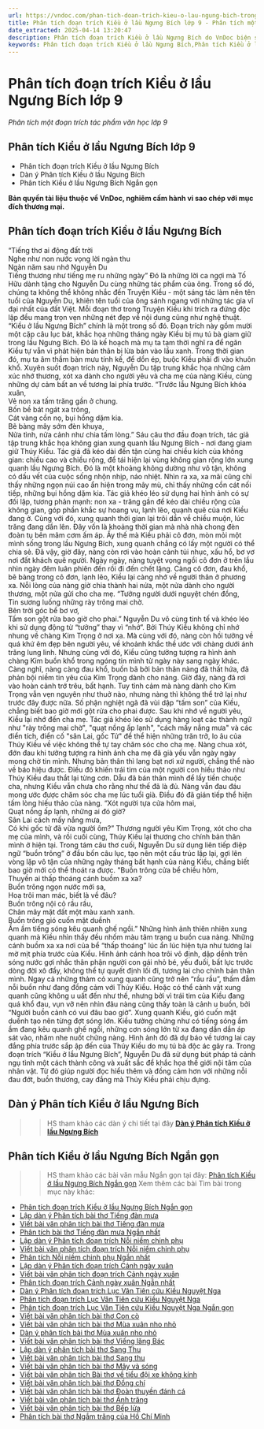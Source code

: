 ```yaml
---
url: https://vndoc.com/phan-tich-doan-trich-kieu-o-lau-ngung-bich-trong-truyen-kieu-cua-nguyen-du-122392
title: Phân tích đoạn trích Kiều ở lầu Ngưng Bích lớp 9 - Phân tích một đoạn trích tác phẩm văn học lớp 9 - VnDoc.com
date_extracted: 2025-04-14 13:20:47
description: Phân tích đoạn trích Kiều ở lầu Ngưng Bích do VnDoc biện soạn, nhằm giúp các em HS có thêm tài liệu tham khảo và có những ý tưởng đa dạng khi thực hành kĩ năng Viết ở lớp 9.
keywords: Phân tích đoạn trích Kiều ở lầu Ngưng Bích,Phân tích Kiều ở lầu Ngưng Bích,Phân tích đoạn trích Kiều ở lầu Ngưng Bích lớp 9,Phân tích Kiều ở lầu Ngưng Bích lớp 9,Phân tích một đoạn trích tác phẩm văn học lớp 9,Viết bài văn phân tích đoạn trích Kiều ở lầu Ngưng Bích,Kiều ở lầu Ngưng Bích lớp 9
---
```


# Phân tích đoạn trích Kiều ở lầu Ngưng Bích lớp 9
 _Phân tích một đoạn trích tác phẩm văn học lớp 9_
## **Phân tích Kiều ở lầu Ngưng Bích lớp 9**
  * Phân tích đoạn trích Kiều ở lầu Ngưng Bích
  * Dàn ý Phân tích Kiều ở lầu Ngưng Bích
  * Phân tích Kiều ở lầu Ngưng Bích Ngắn gọn

**Bản quyền tài liệu thuộc về VnDoc, nghiêm cấm hành vi sao chép với mục đích thương mại.**
## **Phân tích đoạn trích Kiều ở lầu Ngưng Bích**
“Tiếng thơ ai động đất trời  
Nghe như non nước vọng lời ngàn thu  
Ngàn năm sau nhớ Nguyễn Du  
Tiếng thương như tiếng mẹ ru những ngày”
Đó là những lời ca ngợi mà Tố Hữu dành tặng cho Nguyễn Du cùng những tác phẩm của ông. Trong số đó, chúng ta không thể không nhắc đến Truyện Kiều - một sáng tác làm nên tên tuổi của Nguyễn Du, khiên tên tuổi của ông sánh ngang với những tác gia vĩ đại nhất của đất Việt. Mỗi đoạn thơ trong Truyện Kiều khi trích ra đứng độc lập đều mang trọn vẹn những nét đẹp về nội dung cũng như nghệ thuật. “Kiều ở lầu Ngưng Bích” chính là một trong số đó.
Đoạn trích này gồm mười một cặp câu lục bát, khắc họa những tháng ngày Kiều bị mụ tú bà giam giữ trong lầu Ngưng Bích. Đó là kế hoạch mà mụ ta tạm thời nghĩ ra để ngăn Kiều tự vẫn vì phát hiện bản thân bị lừa bán vào lầu xanh. Trong thời gian đó, mụ ta âm thầm bàn mưu tính kế, để dồn ép, buộc Kiều phải đi vào khuôn khổ. Xuyên suốt đoạn trích này, Nguyễn Du tập trung khắc họa những cảm xúc nhớ thương, xót xa dành cho người yêu và cha mẹ của nàng Kiều, cùng những dự cảm bất an về tương lai phía trước.
“Trước lầu Ngưng Bích khóa xuân,  
Vẻ non xa tấm trăng gần ở chung.  
Bốn bề bát ngát xa trông,  
Cát vàng cồn nọ, bụi hồng dặm kia.  
Bẽ bàng mây sớm đèn khuya,  
Nửa tình, nửa cảnh như chia tấm lòng.”
Sáu câu thơ đầu đoạn trích, tác giả tập trung khắc họa không gian xung quanh lầu Ngưng Bích - nơi đang giam giữ Thúy Kiều. Tác giả đã kéo dài đến tận cùng hai chiều kích của không gian: chiều cao và chiều rộng, để tái hiện lại vùng không gian rộng lớn xung quanh lầu Ngưng Bích. Đó là một khoảng không dường như vô tận, không có dấu vết của cuộc sống nhộn nhịp, náo nhiệt. Nhìn ra xa, xa mãi cũng chỉ thấy những ngọn núi cao ẩn hiện trong mây mù, chỉ thấy những cồn cát nối tiếp, những bụi hồng dặm kia. Tác giả khéo léo sử dụng hai hình ảnh có sự đối lập, tương phản mạnh: non xa - trăng gần để kéo dài chiều rộng của không gian, góp phần khắc sự hoang vu, lạnh lẽo, quạnh quẽ của nơi Kiều đang ở. Cùng với đó, xung quanh thời gian lại trôi dần về chiều muộn, lúc trăng đang dần lên. Đây vốn là khoảng thời gian mà nhà nhà chong đèn đoàn tụ bên mâm cơm ấm áp. Ấy thế mà Kiều phải cô đơn, mòn mỏi một mình sống trong lầu Ngưng Bích, xung quanh chẳng có lấy một người có thể chia sẻ. Đã vậy, giờ đây, nàng còn rơi vào hoàn cảnh tủi nhục, xấu hổ, bơ vơ nơi đất khách quê người. Ngày ngày, nàng tuyệt vọng ngồi cô đơn ở trên lầu nhìn ngày đêm luân phiên đến rồi đi đến chết lặng.
Càng cô đơn, đau khổ, bẽ bàng trong cô đơn, lạnh lẽo, Kiều lại càng nhớ về người thân ở phương xa. Nỗi lòng của nàng giờ chia thành hai nửa, một nửa dành cho người thương, một nửa gửi cho cha mẹ.
“Tưởng người dưới nguyệt chén đồng,  
Tin sương luống những rày trông mai chờ.  
Bên trời góc bể bơ vơ,  
Tấm son gột rửa bao giờ cho phai.”
Nguyễn Du vô cùng tinh tế và khéo léo khi sử dụng động từ “tưởng” thay vì “nhớ”. Bởi Thúy Kiều không chỉ nhớ nhung về chàng Kim Trọng ở nơi xa. Mà cùng với đó, nàng còn hồi tưởng về quá khứ êm đẹp bên người yêu, về khoảnh khắc thề ước với chàng dưới ánh trăng lung linh. Nhưng cùng với đó, Kiều cũng tưởng tượng ra hình ảnh chàng Kim buồn khổ trong ngóng tin mình từ ngày này sang ngày khác. Càng nghĩ, nàng càng đau khổ, buồn bã bởi bản thân nàng đã thất hứa, đã phản bội niềm tin yêu của Kim Trọng dành cho nàng. Giờ đây, nàng đã rơi vào hoàn cảnh trớ trêu, bất hạnh. Tuy tình cảm mà nàng dành cho Kim Trọng vẫn vẹn nguyên như thuở nào, nhưng nàng thì không thể trở lại như trước đây được nữa. Số phận nghiệt ngã đã vùi dập “tấm son” của Kiều, chẳng biết bao giờ mới gột rửa cho phai được.
Sau khi nhớ về người yêu, Kiều lại nhớ đến cha mẹ. Tác giả khéo léo sử dụng hàng loạt các thành ngữ như "rày trông mai chờ", "quạt nồng ấp lạnh", "cách mấy nắng mưa" và các điển tích, điển cố "sân Lai, gốc Tử" để thể hiện những trăn trở, lo âu của Thúy Kiều về việc không thể tự tay chăm sóc cho cha mẹ. Nàng chua xót, đớn đau khi tưởng tượng ra hình ảnh cha mẹ đã già yếu vẫn ngày ngày mong chờ tin mình. Nhưng bản thân thì lang bạt nơi xứ người, chẳng thể nào về báo hiệu được. Điều đó khiến trái tim của một người con hiếu thảo như Thúy Kiều đau thắt lại từng cơn. Dẫu đã bán thân mình để lấy tiền chuộc cha, nhưng Kiều vẫn chưa cho rằng như thế đã là đủ. Nàng vẫn đau đáu mong ước được chăm sóc cha mẹ lúc tuổi già. Điều đó đã gián tiếp thể hiện tấm lòng hiếu thảo của nàng.
“Xót người tựa cửa hôm mai,  
Quạt nồng ấp lạnh, những ai đó giờ?  
Sân Lai cách mấy nắng mưa,  
Có khi gốc tử đã vừa người ôm?”
Thương người yêu Kim Trọng, xót cho cha mẹ của mình, và rồi cuối cùng, Thúy Kiều lại thương cho chính bản thân mình ở hiện tại. Trong tám câu thơ cuối, Nguyễn Du sử dụng liên tiếp điệp ngữ “buồn trông” ở đầu bốn câu lục, tạo nên một cấu trúc lặp lại, gợi lên vòng lặp vô tận của những ngày tháng bất hạnh của nàng Kiều, chẳng biết bao giờ mới có thể thoát ra được.
"Buồn trông cửa bể chiều hôm,  
Thuyền ai thấp thoáng cánh buồm xa xa?  
Buồn trông ngọn nước mới sa,  
Hoa trôi man mác, biết là về đâu?  
Buồn trông nội cỏ rầu rầu,  
Chân mây mặt đất một màu xanh xanh.  
Buồn trông gió cuốn mặt duềnh  
Ầm ầm tiếng sóng kêu quanh ghế ngồi.”
Những hình ảnh thiên nhiên xung quanh mà Kiều nhìn thấy đều nhốm màu tâm trạng u buồn cua nàng. Những cánh buồm xa xa nơi của bể “thấp thoáng” lúc ẩn lúc hiện tựa như tương lai mờ mịt phía trước của Kiều. Hình ảnh cánh hoa trôi vô định, dập dềnh trên sóng nước gợi nhắc thân phận người con gái nhỏ bé, yếu đuối, bất lực trước dòng đời xô đẩy, không thể tự quyết định lối đi, tương lai cho chính bản thân mình. Ngay cả những thảm cỏ xung quanh cũng trở nên “rầu rầu”, thấm đẫm nỗi buồn như đang đồng cảm với Thúy Kiều. Hoặc có thể cảnh vật xung quanh cũng không u uất đến như thế, nhưng bởi vì trái tim của Kiều đang quá khổ đau, vụn vỡ nên nhìn đâu nàng cũng thấy toàn là cảnh u buồn, bởi “Người buồn cảnh có vui đâu bao giờ”. Xung quanh Kiều, gió cuốn mặt duềnh tạo nên từng đợt sóng lớn. Kiều tưởng chừng như có tiếng sóng ầm ầm đang kêu quanh ghế ngồi, những cơn sóng lớn từ xa đang dần dần áp sát vào, nhăm nhe nuốt chửng nàng. Hình ảnh đó đã dự báo về tương lai cay đắng phía trước sắp ập đến của Thúy Kiều do mụ tú bà độc ác gây ra.
Trong đoạn trích “Kiều ở lầu Ngưng Bích”, Nguyễn Du đã sử dụng bút pháp tả cảnh ngụ tình một cách thành công và xuất sắc để khắc họa thế giới nội tâm của nhân vật. Từ đó giúp người đọc hiểu thêm và đồng cảm hơn với những nỗi đau đớt, buồn thương, cay đắng mà Thúy Kiều phải chịu đựng.
## **Dàn ý Phân tích Kiều ở lầu Ngưng Bích**
>> HS tham khảo các dàn ý chi tiết tại đây **[Dàn ý Phân tích Kiều ở lầu Ngưng Bích](<https://vndoc.com/lap-dan-y-phan-tich-doan-trich-kieu-o-lau-ngung-bich-lop-9-326562>)**
## **Phân tích Kiều ở lầu Ngưng Bích Ngắn gọn**
>> HS tham khảo các bài văn mẫu Ngắn gọn tại đây: [Phân tích Kiều ở lầu Ngưng Bích Ngắn gọn](<https://vndoc.com/phan-tich-kieu-o-lau-ngung-bich-ngan-gon-329408>)
Xem thêm các bài Tìm bài trong mục này khác:
  * [Phân tích đoạn trích Kiều ở lầu Ngưng Bích Ngắn gọn](</phan-tich-kieu-o-lau-ngung-bich-ngan-gon-329408>)
  * [Lập dàn ý Phân tích bài thơ Tiếng đàn mưa](</lap-dan-y-phan-tich-tieng-dan-mua-lop-9-329389>)
  * [Viết bài văn phân tích bài thơ Tiếng đàn mưa](</phan-tich-tieng-dan-mua-lop-9-329390>)
  * [Phân tích bài thơ Tiếng đàn mưa Ngắn nhất](</phan-tich-tieng-dan-mua-ngan-nhat-lop-9-329391>)
  * [Lập dàn ý Phân tích đoạn trích Nỗi niềm chinh phụ](</dan-y-phan-tich-noi-niem-chinh-phu-lop-9-329392>)
  * [Viết bài văn phân tích đoạn trích Nỗi niềm chinh phụ](</phan-tich-noi-niem-chinh-phu-lop-9-329393>)
  * [Phân tích Nỗi niềm chinh phụ Ngắn nhất ](</phan-tich-noi-niem-chinh-phu-ngan-nhat-lop-9-329394>)
  * [Lập dàn ý Phân tích đoạn trích Cảnh ngày xuân](</lap-dan-y-phan-tich-canh-ngay-xuan-lop-9-329395>)
  * [Viết bài văn phân tích đoạn trích Cảnh ngày xuân](</phan-tich-doan-trich-canh-ngay-xuan-lop-9-329396>)
  * [Phân tích đoạn trích Cảnh ngày xuân Ngắn nhất](</phan-tich-doan-trich-canh-ngay-xuan-ngan-nhat-lop-9-329397>)
  * [Dàn ý Phân tích đoạn trích Lục Vân Tiên cứu Kiều Nguyệt Nga](</dan-y-phan-tich-doan-trich-luc-van-tien-cuu-kieu-nguyet-nga-329413>)
  * [Phân tích đoạn trích Lục Vân Tiên cứu Kiều Nguyệt Nga](</phan-tich-doan-trich-luc-van-tien-cuu-kieu-nguyet-nga-lop-9-329416>)
  * [Phân tích đoạn trích Lục Vân Tiên cứu Kiều Nguyệt Nga Ngắn gọn](</phan-tich-doan-trich-luc-van-tien-cuu-kieu-nguyet-nga-ngan-gon-329422>)
  * [Viết bài văn phân tích bài thơ Con cò](</phan-tich-bai-tho-con-co-cua-che-lan-vien-88916>)
  * [Viết bài văn phân tích bài thơ Mùa xuân nho nhỏ](</phan-tich-bai-tho-mua-xuan-nho-nho-cua-thanh-hai-87397>)
  * [Dàn ý phân tích bài thơ Mùa xuân nho nhỏ](</dan-y-phan-tich-mua-xuan-nho-nho-254799>)
  * [Viết bài văn phân tích bài thơ Viếng lăng Bác](</phan-tich-bai-tho-vieng-lang-bac-cua-vien-phuong-87396>)
  * [Lập dàn ý phân tích bài thơ Sang Thu](</lap-dan-y-phan-tich-bai-tho-sang-thu-cua-huu-thinh-140889>)
  * [Viết bài văn phân tích bài thơ Sang thu](</phan-tich-bai-tho-sang-thu-cua-huu-thinh-87424>)
  * [Viết bài văn phân tích bài thơ Mây và sóng](</phan-tich-bai-tho-may-va-song-cua-ta-go-88527>)
  * [Viết bài văn phân tích Bài thơ về tiểu đội xe không kính](</phan-tich-bai-tho-bai-tho-ve-tieu-doi-xe-khong-kinh-cua-pham-tien-duat-87460>)
  * [Viết bài văn phân tích bài thơ Đồng chí](</van-mau-lop-9-phan-tich-bai-tho-dong-chi-cua-chinh-huu-124152>)
  * [Viết bài văn phân tích bài thơ Đoàn thuyền đánh cá](</van-mau-lop-9-phan-tich-bai-tho-doan-thuyen-danh-ca-cua-huy-can-103157>)
  * [Viết bài văn phân tích bài thơ Ánh trăng](</phan-tich-bai-tho-anh-trang-cua-nguyen-duy-87580>)
  * [Viết bài văn phân tích bài thơ Bếp lửa](</nghi-luan-tac-pham-bep-lua-cua-bang-viet-4993>)
  * [Phân tích bài thơ Ngắm trăng của Hồ Chí Minh](</phan-tich-bai-tho-ngam-trang-cua-ho-chi-minh-87538>)

